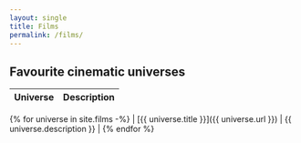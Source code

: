 ```yaml
---
layout: single
title: Films
permalink: /films/
---
```


## Favourite cinematic universes

| Universe | Description |
| :------- | :---------- |
{% for universe in site.films -%}
| [{{ universe.title }}]({{ universe.url }}) | {{ universe.description }} |
{% endfor %}
